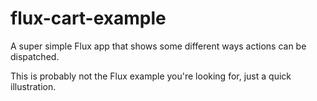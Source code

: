 # flux-cart-example
A super simple Flux app that shows some different ways actions can be dispatched.

This is probably not the Flux example you're looking for, just a quick illustration.